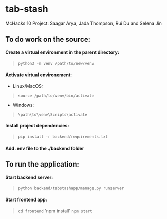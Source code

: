 # tab-stash
McHacks 10 Project: Saagar Arya, Jada Thompson, Rui Du and Selena Jin


## To do work on the source:


#### Create a virtual environment in the parent directory:

> `python3 -m venv /path/to/new/venv`

#### Activate virtual environement:

- Linux/MacOS:

> `source /path/to/venv/bin/activate`


- Windows:

> `\path\to\venv\Scripts\activate`



#### Install project dependencies:

> `pip install -r backend/requirements.txt`


#### Add .env file to the ./backend folder


## To run the application:

#### Start backend server:

> `python backend/tabstashapp/manage.py runserver`


#### Start frontend app:

> `cd frontend`
> 'npm install'
> `npm start`


